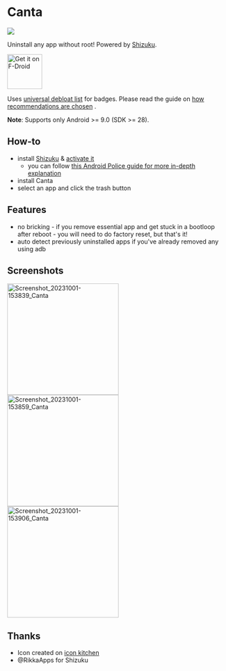 # Canta

![](https://github.com/samolego/Canta/blob/master/android/app/src/main/res/mipmap-xxxhdpi/ic_launcher.png?raw=true)

Uninstall any app without root!
Powered by [Shizuku](https://shizuku.rikka.app/).

[<img src="https://fdroid.gitlab.io/artwork/badge/get-it-on.png"
    alt="Get it on F-Droid"
    height="80">](https://f-droid.org/en/packages/org.samo_lego.canta/)

Uses [universal debloat list](https://github.com/Universal-Debloater-Alliance/universal-android-debloater-next-generation/) for badges.
Please read the guide
on [how recommendations are chosen](https://github.com/Universal-Debloater-Alliance/universal-android-debloater-next-generation/wiki/FAQ#how-are-the-recommendations-chosen)
.

**Note**: Supports only Android >= 9.0 (SDK >= 28).

## How-to

* install [Shizuku](https://play.google.com/store/apps/details?id=moe.shizuku.privileged.api)
  & [activate it](https://shizuku.rikka.app/guide/setup/)
  * you can follow [this Android Police guide for more in-depth explanation](https://www.androidpolice.com/how-to-use-shizuku-for-adb-rootless-mods-on-any-android-device/)
* install Canta
* select an app and click the trash button

## Features

* no bricking - if you remove essential
  app and get stuck in a bootloop after reboot - you will need to do factory reset,
  but that's it!
* auto detect previously uninstalled apps
  if you've already removed any using adb

## Screenshots

<img width="256" src="https://github.com/samolego/Canta/assets/34912839/6c505647-7cee-45f2-8754-8d82e22bc001" alt="Screenshot_20231001-153839_Canta">
<img width="256" src="https://github.com/samolego/Canta/assets/34912839/ef7c91fe-d821-42a4-b699-0e83be591ff6" alt="Screenshot_20231001-153859_Canta">
<img width="256" src="https://github.com/samolego/Canta/assets/34912839/049ad2dd-0cbf-4a42-9a1f-e4f55f0abf8d" alt="Screenshot_20231001-153906_Canta">


## Thanks
* Icon created on [icon kitchen](https://icon.kitchen)
* @RikkaApps for Shizuku
